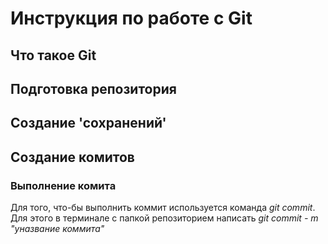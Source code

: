 # Инструкция по работе с Git

## Что такое Git

## Подготовка репозитория

## Создание 'сохранений'

## Создание комитов

### Выполнение комита

Для того, что-бы выполнить коммит используется команда _git commit_. Для этого в терминале с папкой репозиторием написать _git commit - m "yназвание коммита"_
